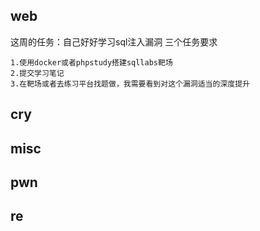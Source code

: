 ## web
这周的任务：自己好好学习sql注入漏洞
三个任务要求
```
1.使用docker或者phpstudy搭建sqllabs靶场
2.提交学习笔记
3.在靶场或者去练习平台找题做，我需要看到对这个漏洞适当的深度提升
```
## cry
## misc
## pwn
## re

